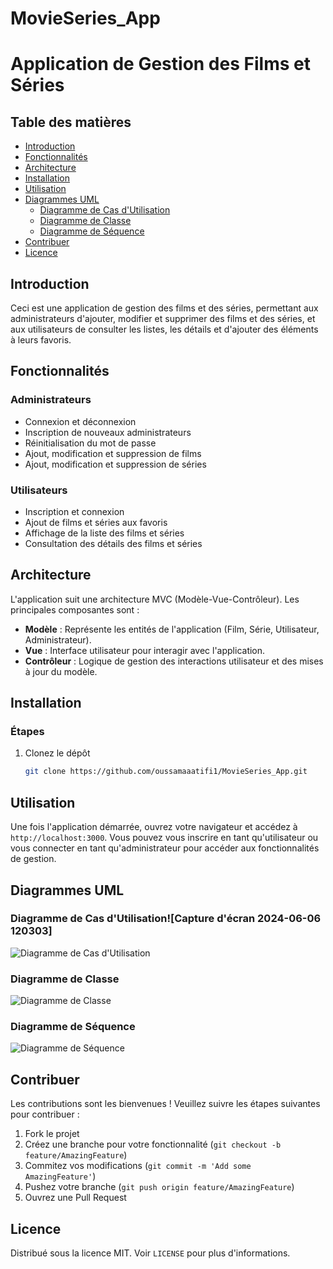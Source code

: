 # MovieSeries_App

# Application de Gestion des Films et Séries

## Table des matières
- [Introduction](#introduction)
- [Fonctionnalités](#fonctionnalités)
- [Architecture](#architecture)
- [Installation](#installation)
- [Utilisation](#utilisation)
- [Diagrammes UML](#diagrammes-uml)
  - [Diagramme de Cas d'Utilisation](#diagramme-de-cas-dutilisation)
  - [Diagramme de Classe](#diagramme-de-classe)
  - [Diagramme de Séquence](#diagramme-de-séquence)
- [Contribuer](#contribuer)
- [Licence](#licence)

## Introduction
Ceci est une application de gestion des films et des séries, permettant aux administrateurs d'ajouter, modifier et supprimer des films et des séries, et aux utilisateurs de consulter les listes, les détails et d'ajouter des éléments à leurs favoris.

## Fonctionnalités
### Administrateurs
- Connexion et déconnexion
- Inscription de nouveaux administrateurs
- Réinitialisation du mot de passe
- Ajout, modification et suppression de films
- Ajout, modification et suppression de séries

### Utilisateurs
- Inscription et connexion
- Ajout de films et séries aux favoris
- Affichage de la liste des films et séries
- Consultation des détails des films et séries

## Architecture
L'application suit une architecture MVC (Modèle-Vue-Contrôleur). Les principales composantes sont :
- **Modèle** : Représente les entités de l'application (Film, Série, Utilisateur, Administrateur).
- **Vue** : Interface utilisateur pour interagir avec l'application.
- **Contrôleur** : Logique de gestion des interactions utilisateur et des mises à jour du modèle.

## Installation

### Étapes
1. Clonez le dépôt
    ```bash
    git clone https://github.com/oussamaaatifi1/MovieSeries_App.git
    ```

## Utilisation
Une fois l'application démarrée, ouvrez votre navigateur et accédez à `http://localhost:3000`. Vous pouvez vous inscrire en tant qu'utilisateur ou vous connecter en tant qu'administrateur pour accéder aux fonctionnalités de gestion.

## Diagrammes UML
### Diagramme de Cas d'Utilisation![Capture d'écran 2024-06-06 120303]

![Diagramme de Cas d'Utilisation](./diagrams/use_case_diagram.png)

### Diagramme de Classe
![Diagramme de Classe](./diagrams/class_diagram.png)

### Diagramme de Séquence
![Diagramme de Séquence](https://github.com/oussamaaatifi1/MovieSeries_App/assets/72675402/6d51a5c5-2142-4e3c-9567-2304ca1957ec)

## Contribuer
Les contributions sont les bienvenues ! Veuillez suivre les étapes suivantes pour contribuer :
1. Fork le projet
2. Créez une branche pour votre fonctionnalité (`git checkout -b feature/AmazingFeature`)
3. Commitez vos modifications (`git commit -m 'Add some AmazingFeature'`)
4. Pushez votre branche (`git push origin feature/AmazingFeature`)
5. Ouvrez une Pull Request

## Licence
Distribué sous la licence MIT. Voir `LICENSE` pour plus d'informations.
